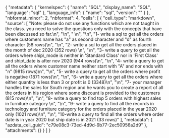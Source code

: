 {
    "metadata": {
        "kernelspec": {
            "name": "SQL",
            "display_name": "SQL",
            "language": "sql"
        },
        "language_info": {
            "name": "sql",
            "version": ""
        }
    },
    "nbformat_minor": 2,
    "nbformat": 4,
    "cells": [
        {
            "cell_type": "markdown",
            "source": [
                "Note: please do not use any functions which are not taught in the class. you need to solve the questions only with the concepts that have been discussed so far.\n",
                "\n",
                "  \n",
                "\n",
                "1- write a sql to get all the orders where customers name has \"a\" as second character and \"d\" as fourth character (58 rows)\n",
                "\n",
                "2- write a sql to get all the orders placed in the month of dec 2020 (352 rows) \n",
                "\n",
                "3- write a query to get all the orders where ship\\_mode is neither in 'Standard Class' nor in 'First Class' and ship\\_date is after nov 2020 (944 rows)\n",
                "\n",
                "4- write a query to get all the orders where customer name neither start with \"A\" and nor ends with \"n\" (9815 rows)\n",
                "\n",
                "5- write a query to get all the orders where profit is negative (1871 rows)\n",
                "\n",
                "6- write a query to get all the orders where either quantity is less than 3 or profit is 0 (3348)\n",
                "\n",
                "7- your manager handles the sales for South region and he wants you to create a report of all the orders in his region where some discount is provided to the customers (815 rows)\n",
                "\n",
                "8- write a query to find top 5 orders with highest sales in furniture category \n",
                "\n",
                "9- write a query to find all the records in technology and furniture category for the orders placed in the year 2020 only (1021 rows)\n",
                "\n",
                "10-write a query to find all the orders where order date is in year 2020 but ship date is in 2021 (33 rows)"
            ],
            "metadata": {
                "azdata_cell_guid": "c79e08c3-73ed-4d9d-9b77-2ec50956a2d9"
            },
            "attachments": {}
        }
    ]
}